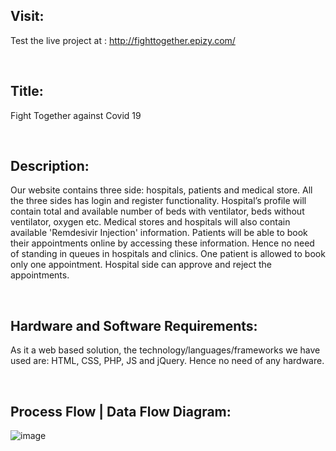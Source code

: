 ## Visit: 
Test the live project at : http://fighttogether.epizy.com/

<br>

## Title: 
Fight Together against Covid 19

<br>

## Description: 
Our website contains three side: hospitals, patients and medical store. All the three sides has login and register functionality. Hospital’s profile will contain total and available number of beds with ventilator, beds without ventilator, oxygen etc. Medical stores and hospitals will also contain available 'Remdesivir Injection' information. Patients will be able to book their appointments online by accessing these information. Hence no need of standing in queues in hospitals and clinics. One patient is allowed to book only one appointment. Hospital side can approve and reject the appointments.

<br>

## Hardware and Software Requirements:
 As it a web based solution, the technology/languages/frameworks we have used are: HTML, CSS, PHP, JS and jQuery. Hence no need of any hardware.
 
<br>

## Process Flow | Data Flow Diagram:

![image](https://user-images.githubusercontent.com/69030530/119271891-2ecc0f80-bc21-11eb-8ec6-1b8c0179dcd8.png)

